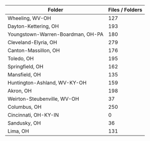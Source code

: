 | Folder                            |   Files / Folders |
|-----------------------------------|-------------------|
| Wheeling, WV-OH                   |               127 |
| Dayton-Kettering, OH              |               193 |
| Youngstown-Warren-Boardman, OH-PA |               180 |
| Cleveland-Elyria, OH              |               279 |
| Canton-Massillon, OH              |               176 |
| Toledo, OH                        |               195 |
| Springfield, OH                   |               162 |
| Mansfield, OH                     |               135 |
| Huntington-Ashland, WV-KY-OH      |               159 |
| Akron, OH                         |               198 |
| Weirton-Steubenville, WV-OH       |                37 |
| Columbus, OH                      |               250 |
| Cincinnati, OH-KY-IN              |                 0 |
| Sandusky, OH                      |                36 |
| Lima, OH                          |               131 |